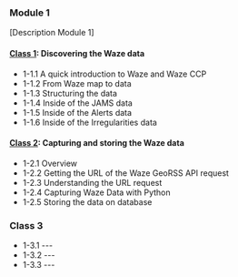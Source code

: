 ### Module 1

[Description Module 1]

#### [Class 1](module-1/class-1): Discovering the Waze data
- 1-1.1 A quick introduction to Waze and Waze CCP
- 1-1.2 From Waze map to data
- 1-1.3 Structuring the data
- 1-1.4 Inside of the JAMS data
- 1-1.5 Inside of the Alerts data
- 1-1.6 Inside of the Irregularities data

#### [Class 2](module-1/class-2): Capturing and storing the Waze data
- 1-2.1 Overview
- 1-2.2 Getting the URL of the Waze GeoRSS API request
- 1-2.3 Understanding the URL request
- 1-2.4 Capturing Waze Data with Python
- 1-2.5 Storing the data on database

### Class 3
- 1-3.1 ---
- 1-3.2 ---
- 1-3.3 ---
